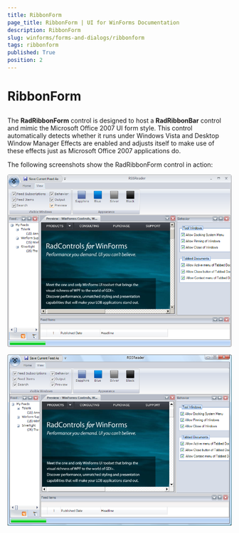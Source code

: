 ```yaml
---
title: RibbonForm
page_title: RibbonForm | UI for WinForms Documentation
description: RibbonForm
slug: winforms/forms-and-dialogs/ribbonform
tags: ribbonform
published: True
position: 2
---
```


# RibbonForm



## 

The __RadRibbonForm__ control is designed to host a __RadRibbonBar__ control and mimic the Microsoft Office 2007 UI form style. This control automatically detects whether it runs under Windows Vista and Desktop Window Manager Effects are enabled and adjusts itself to make use of these effects just as Microsoft Office 2007 applications do.

The following screenshots show the RadRibbonForm control in action:

![forms-and-dialogs-ribbonform-overview 001](images/forms-and-dialogs-ribbonform-overview001.png)



![forms-and-dialogs-ribbonform-overview 002](images/forms-and-dialogs-ribbonform-overview002.png)
